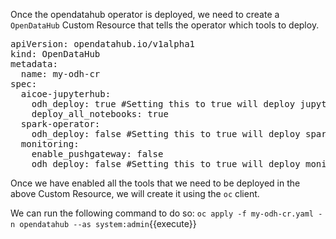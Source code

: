 Once the opendatahub operator is deployed, we need to create a `OpenDataHub` Custom Resource that
tells the operator which tools to deploy.


<pre class="file" data-filename="my-odh-cr.yaml" data-target="replace">
apiVersion: opendatahub.io/v1alpha1
kind: OpenDataHub
metadata:
  name: my-odh-cr
spec:
  aicoe-jupyterhub:
    odh_deploy: true #Setting this to true will deploy jupyterhub
    deploy_all_notebooks: true
  spark-operator:
    odh_deploy: false #Setting this to true will deploy spark
  monitoring:
    enable_pushgateway: false
    odh_deploy: false #Setting this to true will deploy monitoring using Prometheus and Grafana
</pre>

Once we have enabled all the tools that we need to be deployed in the above Custom Resource,
we will create it using the `oc` client.

We can run the following command to do so:
`oc apply -f my-odh-cr.yaml -n opendatahub --as system:admin`{{execute}}
